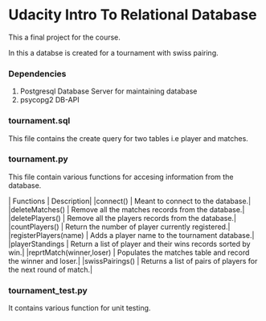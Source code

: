 # Udacity Intro To Relational Database
This a final project for the course.

In this a databse is created for a tournament with swiss pairing. 

### Dependencies
1. Postgresql Database Server for maintaining database
2. psycopg2 DB-API 



### tournament.sql
This file contains the create query for two tables i.e player and matches.



### tournament.py 
This file contain various functions for accesing information from the database.

|	Functions 				|			Description|
|connect()					|	Meant to connect to the database.|
|deleteMatches()					|	Remove all the matches records from the database.|
|deletePlayers()					|	Remove all the players records from the database.|
|countPlayers()					|	Return the number of player currently registered.|
|registerPlayers(name)				|	Adds a player name to the tournament database.|
|playerStandings					|	Return a list of player and their wins records sorted by win.|
|reprtMatch(winner,loser)			|	Populates the matches table and record the winner and loser.|
|swissPairings()					|	Returns a list of pairs of players for the next round of match.|



### tournament_test.py
It contains various function for unit testing. 
